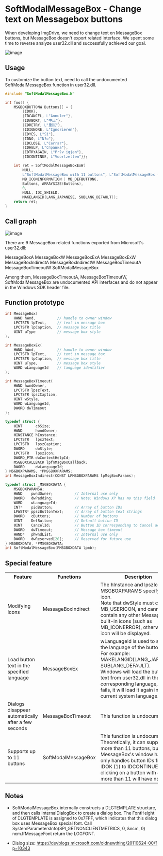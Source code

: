 # SoftModalMessageBox - Change text on Messagebox buttons
When developing ImgDrive, we need to change text on MessageBox buttons, but MessageBox doesn't export related interface. We spent some time to reverse analyze user32.dll and successfully achieved our goal.

![image](https://github.com/dvdforge/SoftModalMessageBox/assets/19568093/8eee67ba-210f-4550-8884-fcfb079ee570)

## Usage
To customize the button text, need to call the undocumented SoftModalMessageBox function in user32.dll.
``` c++
#include "SoftModalMessageBox.h"

int foo() {
    MSGBOXBUTTONW Buttons[] = {
        {IDOK}, 
        {IDCANCEL, L"Annuler"}, 
        {IDABORT, L"中止"}, 
        {IDRETRY, L"重試"}, 
        {IDIGNORE, L"Ignorieren"}, 
        {IDYES, L"Sì"}, 
        {IDNO, L"N?o"}, 
        {IDCLOSE, L"Cerrar"}, 
        {IDHELP, L"Справка"}, 
        {IDTRYAGAIN, L"Pr?v igjen"}, 
        {IDCONTINUE, L"Voortzetten"}};

    int ret = SoftModalMessageBoxExW(
        NULL, 
        L"SoftModalMessageBox with 11 buttons", L"SoftModalMessageBox - yubsoft.com",
        MB_ICONINFORMATION | MB_DEFBUTTON6,
        Buttons, ARRAYSIZE(Buttons),
        0, 
        NULL, IDI_SHIELD, 
        MAKELANGID(LANG_JAPANESE, SUBLANG_DEFAULT));
    return ret;
}
```

## Call graph
![image](https://github.com/dvdforge/SoftModalMessageBox/assets/19568093/ebddc40a-d9db-4ae6-b989-0b8162d279cf)

There are 9 MessageBox related functions exported from Microsoft's user32.dll:

MessageBoxA
MessageBoxW
MessageBoxExA
MessageBoxExW
MessageBoxIndirectA
MessageBoxIndirectW
MessageBoxTimeoutA
MessageBoxTimeoutW
SoftModalMessageBox

Among them, MessageBoxTimeoutA, MessageBoxTimeoutW, SoftModalMessageBox are undocumented API interfaces and do not appear in the Windows SDK header file.

## Function prototype
``` c++
int MessageBox(
    HWND hWnd,          // handle to owner window
    LPCTSTR lpText,     // text in message box
    LPCTSTR lpCaption,  // message box title
    UINT uType          // message box style
);

int MessageBoxEx(
    HWND hWnd,          // handle to owner window
    LPCTSTR lpText,     // text in message box
    LPCTSTR lpCaption,  // message box title
    UINT uType,         // message box style
    WORD wLanguageId    // language identifier
);

int MessageBoxTimeout(
    HWND hwndOwner,
    LPCTSTR lpszText,
    LPCTSTR lpszCaption,
    UINT wStyle,
    WORD wLanguageId,
    DWORD dwTimeout
);

typedef struct {
    UINT      cbSize; 
    HWND      hwndOwner; 
    HINSTANCE hInstance; 
    LPCTSTR   lpszText; 
    LPCTSTR   lpszCaption; 
    DWORD     dwStyle; 
    LPCTSTR   lpszIcon; 
    DWORD_PTR dwContextHelpId; 
    MSGBOXCALLBACK lpfnMsgBoxCallback; 
    DWORD     dwLanguageId; 
} MSGBOXPARAMS, *PMSGBOXPARAMS;
int MessageBoxIndirect(CONST LPMSGBOXPARAMS lpMsgBoxParams);

typedef struct _MSGBOXDATA {
    MSGBOXPARAMSW;
    HWND    pwndOwner;          // Internal use only
    DWORD   dwPadding;          // Note: Windows XP has no this field
    WORD    wLanguageId;
    INT*    pidButton;          // Array of button IDs
    LPWSTR* ppszButtonText;     // Array of button text strings
    DWORD   cButtons;           // Number of buttons
    UINT    DefButton;          // Default button ID
    UINT    CancelId;           // Button ID corresponding to Cancel action
    DWORD   dwTimeout;          // Message box timeout
    HWND*   phwndList;          // Internal use only
    DWORD   dwReserved[20];     // Reserved for future use
} MSGBOXDATA, *PMSGBOXDATA;
int SoftModalMessageBox(PMSGBOXDATA lpmb);

```
## Special feature
<table>
	<tbody>
		<tr>
			<th>Feature</th>
			<th>Functions</th>
			<th>Description</th>
		</tr>
		<tr>
			<td>Modifying Icons</td>
			<td>MessageBoxIndirect</td>
			<td>The hInstance and lpszIcon in MSGBOXPARAMS specify the icon.<br>
			Note that dwStyle must contain MB_USERICON, and cannot contain any other MessageBox built-in icons (such as MB_ICONERROR), otherwise no icon will be displayed.</td>
		</tr>
		<tr>
			<td>Load button text in the specified language</td>
			<td>MessageBoxEx</td>
			<td>wLanguageId is used to specify the language of the button text. For example:<br>
			MAKELANGID(LANG_JAPANESE, SUBLANG_DEFAULT).<br>Windows will load the button text from user32.dll in the corresponding language, if it fails, it will load it again in the current system language.</td>
		</tr>
		<tr>
			<td>Dialogs disappear automatically after a few seconds</td>
			<td>MessageBoxTimeout</td>
			<td>This function is undocumented.</td>
		</tr>
		<tr>
			<td>Supports up to 11 buttons</td>
			<td>SoftModalMessageBox</td>
			<td>This function is undocumented.<br>
			Theoretically, it can support more than 11 buttons, but since MessageBox's window handler only handles button IDs from IDOK (1) to IDCONTINUE (11), clicking on a button with an ID of more than 11 will have no effect.</td>
		</tr>
	</tbody>
</table>

## Notes
- SoftModalMessageBox internally constructs a DLGTEMPLATE structure, and then calls InternalDialogBox to create a dialog box. The FontHeight of DLGTEMPLATE is assigned to 0x7FFF, which indicates that this dialog box uses MessageBox special font. Call SystemParametersInfo(SPI_GETNONCLIENTMETRICS, 0, &ncm, 0) ncm.lfMessageFont return the LOGFONT.

- Dialog size: https://devblogs.microsoft.com/oldnewthing/20110624-00/?p=10343
